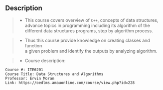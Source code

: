 ## Description

> - This course covers overview of `C++`, concepts of data structures, <br />
    advance topics in programming including its algorithm of the <br />
    different data structures programs, step by algorithm process.

> - Thus this course provide knowledge on creating classes and function <br />
    a given problem and identify the outputs by analyzing algorithm.

> - Course description:

```plaintext
Course #: ITE6201
Course Title: Data Structures and Algorithms
Professor: Ervin Moran
Link: https://oedlms.amauonline.com/course/view.php?id=228
```
